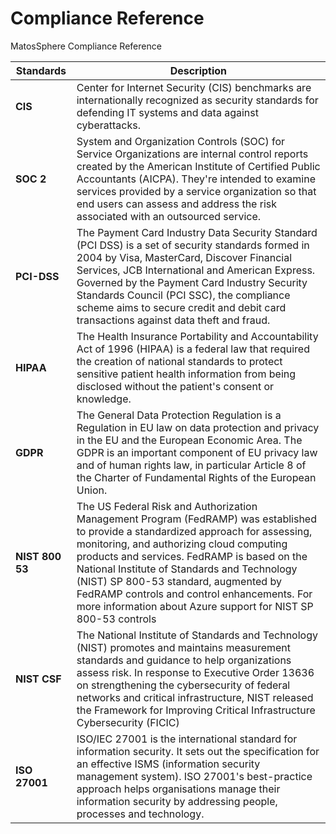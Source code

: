 # Compliance Reference

MatosSphere Compliance Reference

| Standards | Description |
| ----------- | ----------- |
| **CIS** | Center for Internet Security (CIS) benchmarks are internationally recognized as security standards for defending IT systems and data against cyberattacks. |
| **SOC 2** | System and Organization Controls (SOC) for Service Organizations are internal control reports created by the American Institute of Certified Public Accountants (AICPA). They're intended to examine services provided by a service organization so that end users can assess and address the risk associated with an outsourced service. |
| **PCI-DSS** | The Payment Card Industry Data Security Standard (PCI DSS) is a set of security standards formed in 2004 by Visa, MasterCard, Discover Financial Services, JCB International and American Express. Governed by the Payment Card Industry Security Standards Council (PCI SSC), the compliance scheme aims to secure credit and debit card transactions against data theft and fraud. |
| **HIPAA** | The Health Insurance Portability and Accountability Act of 1996 (HIPAA) is a federal law that required the creation of national standards to protect sensitive patient health information from being disclosed without the patient's consent or knowledge. |
| **GDPR** | The General Data Protection Regulation is a Regulation in EU law on data protection and privacy in the EU and the European Economic Area. The GDPR is an important component of EU privacy law and of human rights law, in particular Article 8 of the Charter of Fundamental Rights of the European Union. |
| **NIST 800 53** | The US Federal Risk and Authorization Management Program (FedRAMP) was established to provide a standardized approach for assessing, monitoring, and authorizing cloud computing products and services. FedRAMP is based on the National Institute of Standards and Technology (NIST) SP 800-53 standard, augmented by FedRAMP controls and control enhancements. For more information about Azure support for NIST SP 800-53 controls |
| **NIST CSF** | The National Institute of Standards and Technology (NIST) promotes and maintains measurement standards and guidance to help organizations assess risk. In response to Executive Order 13636 on strengthening the cybersecurity of federal networks and critical infrastructure, NIST released the Framework for Improving Critical Infrastructure Cybersecurity (FICIC) |
| **ISO 27001** | ISO/IEC 27001 is the international standard for information security. It sets out the specification for an effective ISMS (information security management system). ISO 27001's best-practice approach helps organisations manage their information security by addressing people, processes and technology. |